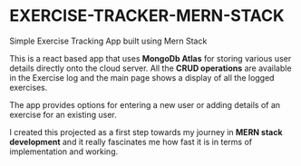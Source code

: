 # EXERCISE-TRACKER-MERN-STACK
Simple Exercise Tracking App built using Mern Stack

This is a react based app that uses **MongoDb Atlas** for storing various user details directly onto the cloud server.
All the **CRUD operations** are available in the Exercise log and the main page shows a display of all the logged exercises.

The app provides options for entering a new user or adding details of an exercise for an existing user.

I created this projected as a first step towards my journey in **MERN stack development** and it really fascinates me how fast it is in terms of implementation and working.
